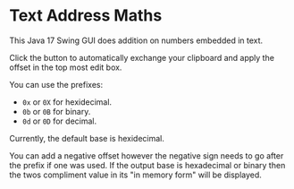 # Text Address Maths
This Java 17 Swing GUI does addition on numbers embedded in text. 

Click the button to automatically exchange your clipboard and apply the offset in the top most edit box.

You can use the prefixes:
* `0x` or `0X` for hexidecimal.
* `0b` or `0B` for binary.
* `0d` or `0D` for decimal.

Currently, the default base is hexidecimal.

You can add a negative offset however the negative sign needs to go after the prefix if one was used. If the output base is hexadecimal or binary then the twos compliment value in its "in memory form" will be displayed.
